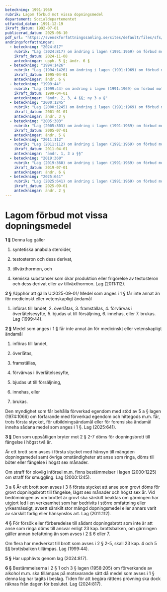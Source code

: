 ```yaml
---
beteckning: 1991:1969
rubrik: Lagom förbud mot vissa dopningsmedel
departement: Socialdepartementet
utfardad_datum: 1991-12-19
ikraft_datum: 1992-07-01
publicerad_datum: 2025-06-10
pdf_url: "https://svenskforfattningssamling.se/sites/default/files/sfs/1991-12/SFS1991-1969.pdf"
andringsforfattningar:
  - beteckning: "2024:817"
    rubrik: "Lag (2024:817) om ändring i lagen (1991:1969) om förbud mot vissa dopningsmedel"
    ikraft_datum: 2024-11-08
    anteckningar: upph. 5 §; ändr. 6 §
  - beteckning: "1994:1426"
    rubrik: "Lag (1994:1426) om ändring i lagen (1991:1969) om förbud mot vissa dopningsmedel"
    ikraft_datum: 1995-04-01
    anteckningar: ändr. 6 §
  - beteckning: "1999:44"
    rubrik: "Lag (1999:44) om ändring i lagen (1991:1969) om förbud mot vissa dopningsmedel"
    ikraft_datum: 1999-04-01
    anteckningar: "ändr. 2, 3, 4 §§; ny 3 a §"
  - beteckning: "2000:1245"
    rubrik: "Lag (2000:1245) om ändring i lagen (1991:1969) om förbud mot vissa dopningsmedel"
    ikraft_datum: 2001-01-01
    anteckningar: ändr. 3 §
  - beteckning: "2005:303"
    rubrik: "Lag (2005:303) om ändring i lagen (1991:1969) om förbud mot vissa dopningsmedel"
    ikraft_datum: 2005-07-01
    anteckningar: ändr. 5 §
  - beteckning: "2011:112"
    rubrik: "Lag (2011:112) om ändring i lagen (1991:1969) om förbud mot vissa dopningsmedel"
    ikraft_datum: 2011-04-01
    anteckningar: "ändr. 1, 3 a §§"
  - beteckning: "2019:360"
    rubrik: "Lag (2019:360) om ändring i lagen (1991:1969) om förbud mot vissa dopningsmedel"
    ikraft_datum: 2019-07-01
    anteckningar: ändr. 6 §
  - beteckning: "2025:641"
    rubrik: "Lag (2025:641) om ändring i lagen (1991:1969) om förbud mot vissa dopningsmedel"
    ikraft_datum: 2025-09-01
    anteckningar: ändr. 2 §
---
```


# Lagom förbud mot vissa dopningsmedel

**1 §** Denna lag gäller

1. syntetiska anabola steroider,

2. testosteron och dess derivat,

3. tillväxthormon, och

4. kemiska substanser som ökar produktion eller frigörelse av testosteron och dess derivat eller av tillväxthormon. Lag (2011:112).

**2 §** /Upphör att gälla U:2025-09-01/ Medel som anges i 1 § får inte annat än för medicinskt eller vetenskapligt ändamål

1. införas till landet, 2. överlåtas, 3. framställas, 4. förvärvas i överlåtelsesyfte, 5. bjudas ut till försäljning, 6. innehas, eller 7. brukas. Lag (1999:44).

**2 §** Medel som anges i 1 § får inte annat än för medicinskt eller vetenskapligt ändamål

1. införas till landet,

2. överlåtas,

3. framställas,

4. förvärvas i överlåtelsesyfte,

5. bjudas ut till försäljning,

6. innehas, eller

7. brukas.

Den myndighet som får behålla förverkad egendom med stöd av 5 a § lagen (1974:1066) om förfarande med förverkad egendom och hittegods m.m. får, trots första stycket, för utbildningsändamål eller för forensiska ändamål inneha sådana medel som anges i 1 §. Lag (2025:641).

**3 §** Den som uppsåtligen bryter mot 2 § 2-7 döms för dopningsbrott till fängelse i högst två år.

Är ett brott som avses i första stycket med hänsyn till mängden dopningsmedel samt övriga omständigheter att anse som ringa, döms till böter eller fängelse i högst sex månader.

Om straff för olovlig införsel m.m. finns bestämmelser i lagen (2000:1225) om straff för smuggling. Lag (2000:1245).

3 a § Är ett brott som avses i 3 § första stycket att anse som grovt döms för grovt dopningsbrott till fängelse, lägst sex månader och högst sex år. Vid bedömningen av om brottet är grovt ska särskilt beaktas om gärningen har utgjort led i en verksamhet som har bedrivits i större omfattning eller yrkesmässigt, avsett särskilt stor mängd dopningsmedel eller annars varit av särskilt farlig eller hänsynslös art. Lag (2011:112).

**4 §** För försök eller förberedelse till sådant dopningsbrott som inte är att anse som ringa döms till ansvar enligt 23 kap. brottsbalken, om gärningen gäller annan befattning än som avses i 2 § 6 eller 7.

Om flera har medverkat till brott som avses i 2 § 2-5, skall 23 kap. 4 och 5 §§ brottsbalken tillämpas. Lag (1999:44).

**5 §** Har upphävts genom lag (2024:817).

**6 §** Bestämmelserna i 2 § 1 och 3 § lagen (1958:205) om förverkande av alkohol m.m. ska tillämpas på motsvarande sätt då medel som avses i 1 § denna lag har tagits i beslag. Tiden för att begära rättens prövning ska dock räknas från dagen för beslutet. Lag (2024:817).